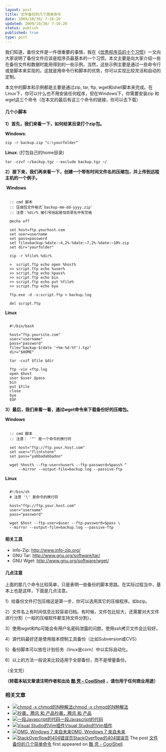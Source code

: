 ```yaml
---
layout: post
title: 文件备份的几个简单命令
date: 2009/10/30/ 7:16:20
updated: 2009/10/30/ 7:16:20
status: publish
published: true
type: post
---
```


我们知道，备份文件是一件很重要的事情，我在《[优秀程序员的十个习惯](https://coolshell.cn/articles/222.html)》一文向大家说明了备份文件应该是程序员最基本的一个习惯。本文主要是向大家介绍一些在备份文件和数据时能用得到的一些示例，当然，这些示例主要是通过一些命令行或是脚本来实现的。这就是用命令行和脚本的优势，你可以实现比较灵活和自动的定制。


本文中的脚本和示例都是主要是通过zip, tar, ftp, wget和shell脚本来完成。在Linux下，你可以什么也不用安装任何程序，但在Windows下，你需要安装zip 和wget这三个命令（在本文的最后有这三个命令的链接，你可以去下载）


#### 几个小脚本


**1）首先，我们来看一下，如何给某目录打个zip包。**


**Windows**:


 `zip -r backup.zip "c:\yourfolder"`


**Linux**: (打包自己的home目录)


`tar -czvf ~/backup.tgz --exclude backup.tgz ~/`


  

**2）接下来，我们再来看一下，创建一个带有时间文件名的压缩包，并上传到远程主机的一个例子。**


 **Windows**



```

  :: cmd 脚本
  :: 压缩包文件格式`backup-mm-dd-yyyy.zip'
  :: 注意：%dir% 被引号括起是怕目录名中有空格

  @echo off

  set host=ftp.yourhost.com
  set user=username
  set pass=password
  set file=backup-%date:~4,2%-%date:~7,2%-%date:~10%.zip
  set dir="yourfolder"

  zip -r %file% %dir%

  >  script.ftp echo open %host%
  >> script.ftp echo %user%
  >> script.ftp echo %pass%
  >> script.ftp echo bin
  >> script.ftp echo put %file%
  >> script.ftp echo bye

  ftp.exe -d -s:script.ftp > backup.log

  del script.ftp

```

**Linux**



```

  #!/bin/bash

  host="ftp.yoursite.com"
  user="username"
  pass="password"
  file="backup-$(date '+%m-%d-%Y').tgz"
  dir="$HOME"

  tar -cvzf $file $dir

  ftp -vin <ftp.log
  open $host
  user $user $pass
  bin
  put $file
  close
  bye
  EOF

```

**3）最后，我们来看一看，通过wget命令来下载备份好的压缩包。**


**Windows**



```

  :: cmd 脚本
  :: 注意： '^' 是一个命令的换行符

  set host="ftp://ftp.your.host.com"
  set user="flintstone"
  set pass="yabbadabbadoo"

  wget %host% --ftp-user=%user% --ftp-password=%pass% ^ 
      --mirror --output-file=backup.log --passive-ftp

```

**Linux**



```

  #!/bin/sh
  # 注意 '\' 是命令的换行符
  
  host="ftp://ftp.your.host.com"
  user="username"
  pass="password"

  wget $host --ftp-user=$user --ftp-password=$pass \
  --mirror --output-file=backup.log --passive-ftp

```

#### 相关工具


* Info-Zip: <http://www.info-zip.org/>
* GNU Tar: <http://www.gnu.org/software/tar/>
* GNU Wget: <http://www.gnu.org/software/wget/>


#### 几点注意


上面的那几个命令比较简单，只是表明一些备份的脚本思路。在实际过程当中，基本上也是这样，下面是几点注意。


1）给备份文件打包压缩这是第一步，你可以选用其它的压缩程序。如bzip。  

2）文件名上有时间信息比较容易归档。有时候，文件包比较大，还需要对大文件进行分割（一般的压缩软件都支持文件分割）。  

3）使用wget和ftp可能会有用户名密码泄露的问题，使用ssh拷贝文件会比较好。  

4）源代码最好还是使用版本控制工具备份（比如Subversion或CVS）  

5）备份脚本可以放在计划任务（linux是corn）中以实际自动化。  

6）以上的方法一般说来比较适用于全部备份，而不是增量备份。


（全文完）



**（转载本站文章请注明作者和出处 [酷 壳 – CoolShell](https://coolshell.cn/) ，请勿用于任何商业用途）**



### 相关文章

* [![chmod -x chmod的N种解法](https://coolshell.cn/wp-content/plugins/wordpress-23-related-posts-plugin/static/thumbs/3.jpg)](https://coolshell.cn/articles/3136.html)[chmod -x chmod的N种解法](https://coolshell.cn/articles/3136.html)
* [![抄袭，腾讯 和 产品 ](https://coolshell.cn/wp-content/uploads/2012/06/i-hate-copycat-150x150.png)](https://coolshell.cn/articles/7617.html)[抄袭，腾讯 和 产品](https://coolshell.cn/articles/7617.html)
* [![一段Javascript的代码](https://coolshell.cn/wp-content/plugins/wordpress-23-related-posts-plugin/static/thumbs/25.jpg)](https://coolshell.cn/articles/3540.html)[一段Javascript的代码](https://coolshell.cn/articles/3540.html)
* [![Visual Studio的Vim插件](https://coolshell.cn/wp-content/uploads/2009/12/viemu-movie-150x150.gif)](https://coolshell.cn/articles/1901.html)[Visual Studio的Vim插件](https://coolshell.cn/articles/1901.html)
* [![OMG, Windows 7 来自未来](https://coolshell.cn/wp-content/uploads/2009/03/windows_7_created_in_future2-300x179-1-150x150.jpg)](https://coolshell.cn/articles/179.html)[OMG, Windows 7 来自未来](https://coolshell.cn/articles/179.html)
* [![StackOverflow的404错误页](https://coolshell.cn/wp-content/plugins/wordpress-23-related-posts-plugin/static/thumbs/6.jpg)](https://coolshell.cn/articles/2529.html)[StackOverflow的404错误页](https://coolshell.cn/articles/2529.html)
The post [文件备份的几个简单命令](https://coolshell.cn/articles/1640.html) first appeared on [酷 壳 - CoolShell](https://coolshell.cn).